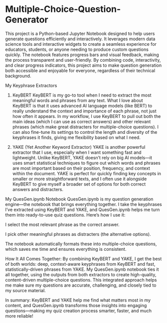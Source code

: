 # Multiple-Choice-Question-Generator

This project is a Python-based Jupyter Notebook designed to help users generate questions efficiently and interactively. It leverages modern data science tools and interactive widgets to create a seamless experience for educators, students, or anyone needing to produce custom questions quickly. The notebook features progress bars and visual feedback, making the process transparent and user-friendly. By combining code, interactivity, and clear progress indicators, this project aims to make question generation both accessible and enjoyable for everyone, regardless of their technical background.


My Keyphrase Extractors
1. KeyBERT
KeyBERT is my go-to tool when I need to extract the most meaningful words and phrases from any text. What I love about KeyBERT is that it uses advanced AI language models (like BERT) to really understand the context and importance of each phrase, not just how often it appears. In my workflow, I use KeyBERT to pull out both the main ideas (which I can use as correct answers) and other relevant phrases (which make great distracters for multiple-choice questions). I can also fine-tune its settings to control the length and diversity of the keyphrases it finds, giving me flexibility based on what I need.

2. YAKE (Yet Another Keyword Extractor)
YAKE is another powerful extractor that I use, especially when I want something fast and lightweight. Unlike KeyBERT, YAKE doesn’t rely on big AI models—it uses smart statistical techniques to figure out which words and phrases are most important based on their position, frequency, and context within the document. YAKE is perfect for quickly finding key concepts in smaller or more straightforward texts, and I often use it alongside KeyBERT to give myself a broader set of options for both correct answers and distracters.

My QuesGen.ipynb Notebook
QuesGen.ipynb is my question generation engine—the notebook that brings everything together. I take the keyphrases I’ve extracted using KeyBERT and YAKE, and QuesGen.ipynb helps me turn them into ready-to-use quiz questions. Here’s how I use it:

I select the most relevant phrase as the correct answer.

I pick other meaningful phrases as distracters (the alternative options).

The notebook automatically formats these into multiple-choice questions, which saves me time and ensures everything is consistent.

How It All Comes Together:
By combining KeyBERT and YAKE, I get the best of both worlds: deep, context-aware keyphrases from KeyBERT and fast, statistically-driven phrases from YAKE. My QuesGen.ipynb notebook ties it all together, using the outputs from both extractors to create high-quality, content-driven multiple-choice questions. This integrated approach helps me make sure my questions are accurate, challenging, and closely tied to my source material.

In summary:
KeyBERT and YAKE help me find what matters most in my content, and QuesGen.ipynb transforms those insights into engaging questions—making my quiz creation process smarter, faster, and much more reliable!
